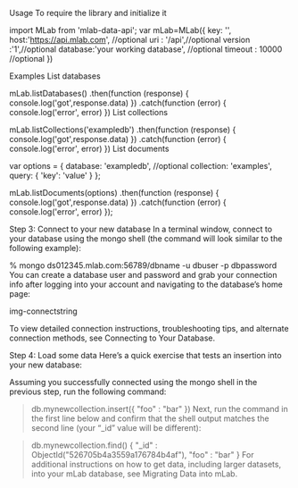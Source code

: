 Usage
To require the library and initialize it

import MLab from 'mlab-data-api';
var mLab=MLab({
  key: '<YOUR MLAB API DATA KEY>',
  host:'https://api.mlab.com', //optional
  uri : '/api',//optional
  version :'1',//optional
  database:'your working database', //optional
  timeout : 10000 //optional
})
 
Examples
List databases

  mLab.listDatabases()
  .then(function (response) {
    console.log('got',response.data)
  })
  .catch(function (error) {
    console.log('error', error)
  })
List collections

mLab.listCollections('exampledb')
  .then(function (response) {
    console.log('got',response.data)
  })
  .catch(function (error) {
    console.log('error', error)
  })
List documents

var options = {
  database: 'exampledb', //optional
  collection: 'examples',
  query: { 'key': 'value' }
};
 
mLab.listDocuments(options)
  .then(function (response) {
    console.log('got',response.data)
  })
  .catch(function (error) {
    console.log('error', error)
  });

  Step 3: Connect to your new database
In a terminal window, connect to your database using the mongo shell (the command will look similar to the following example):

% mongo ds012345.mlab.com:56789/dbname -u dbuser -p dbpassword
You can create a database user and password and grab your connection info after logging into your account and navigating to the database’s home page:

img-connectstring

To view detailed connection instructions, troubleshooting tips, and alternate connection methods, see Connecting to Your Database.

Step 4: Load some data
Here’s a quick exercise that tests an insertion into your new database:

Assuming you successfully connected using the mongo shell in the previous step, run the following command:

 > db.mynewcollection.insert({ "foo" : "bar" })
Next, run the command in the first line below and confirm that the shell output matches the second line (your “_id” value will be different):

 > db.mynewcollection.find()
 { "_id" : ObjectId("526705b4a3559a176784b4af"), "foo" : "bar" }
For additional instructions on how to get data, including larger datasets, into your mLab database, see Migrating Data into mLab.

